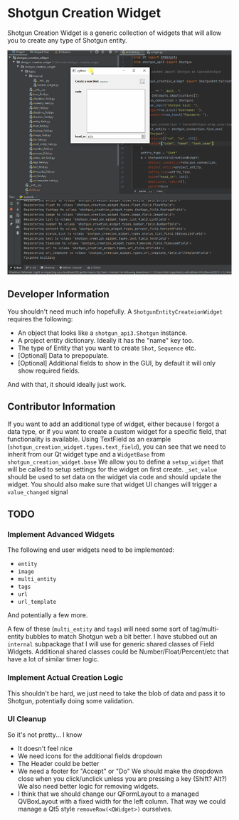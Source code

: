 # Shotgun Creation Widget
Shotgun Creation Widget is a generic collection of widgets that will allow you to create any type of Shotgun entity.

![Video of ShotgunCreationWidget](.github/001.gif)

## Developer Information
You shouldn't need much info hopefully.
A `ShotgunEntityCreateionWidget` requires the following:
  - An object that looks like a `shotgun_api3.Shotgun` instance.
  - A project entity dictionary. Ideally it has the "name" key too.
  - The type of Entity that you want to create `Shot`, `Sequence` etc.
  - [Optional] Data to prepopulate.
  - [Optional] Additional fields to show in the GUI, by default it will only show required fields.

And with that, it should ideally just work.

## Contributor Information
If you want to add an additional type of widget, either because I forgot a data type, or if you want to create a custom widget for a specific field, that functionality is available.
Using TextField as an example (`shotgun_creation_widget.types.text_field`), you can see that we need to inherit from our Qt widget type and a `WidgetBase` from `shotgun_creation_widget.base`
We allow you to define a `setup_widget` that will be called to setup settings for the widget on first create.
`_set_value` should be used to set data on the widget via code and should update the widget.
You should also make sure that widget UI changes will trigger a `value_changed` signal


## TODO

### Implement Advanced Widgets
The following end user widgets need to be implemented:
  - `entity`
  - `image`
  - `multi_entity`
  - `tags`
  - `url`
  - `url_template`

And potentially a few more.

A few of these (`multi_entity` and `tags`) will need some sort of tag/multi-entity bubbles to match Shotgun web a bit better.
I have stubbed out an `internal` subpackage that I will use for generic shared classes of Field Widgets.
Additional shared classes could be Number/Float/Percent/etc that have a lot of similar timer logic.

### Implement Actual Creation Logic
This shouldn't be hard, we just need to take the blob of data and pass it to Shotgun, potentially doing some validation.

### UI Cleanup
So it's not pretty... I know
  - It doesn't feel nice
  - We need icons for the additional fields dropdown
  - The Header could be better
  - We need a footer for "Accept" or "Do"
We should make the dropdown close when you click/unclick unless you are pressing a key (Shift? Alt?)
We also need better logic for removing widgets.
  - I think that we should change our QFormLayout to a managed QVBoxLayout with a fixed width for the left column.
    That way we could manage a Qt5 style `removeRow(<QWidget>)` ourselves.
